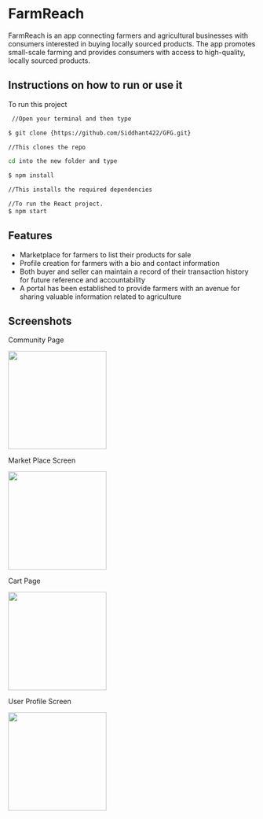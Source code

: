 
# FarmReach

FarmReach  is an app connecting farmers and agricultural businesses with consumers interested in buying locally sourced products. The app promotes small-scale farming and provides consumers with access to high-quality, locally sourced products.


## Instructions on how to run or use it

To run this project

```bash
 //Open your terminal and then type

$ git clone {https://github.com/Siddhant422/GFG.git}

//This clones the repo

cd into the new folder and type

$ npm install

//This installs the required dependencies

//To run the React project.
$ npm start
```


## Features

- Marketplace for farmers to list their products for sale
- Profile creation for farmers with a bio and contact information
- Both buyer and seller can maintain a record of their transaction history for future reference and accountability
- A portal has been established to provide farmers with an avenue for sharing valuable information related to agriculture




## Screenshots

<p align="center">
 <p>Community Page</p>
    <img width="200" src="https://user-images.githubusercontent.com/96906907/232329029-58c5191d-8a6f-404f-9aa1-1bcd8e931298.jpeg">
 </p>
 <p>Market Place Screen</p>
 <img width="200" src="https://user-images.githubusercontent.com/96906907/232329569-efac2e0e-10e0-47f1-a224-b3befd0846f7.jpeg">
<p align="center">
  <p>Cart Page</p>
    <img width="200" src="https://user-images.githubusercontent.com/96906907/232329400-011c7fae-f129-4b7a-9db0-52e6be69c45f.jpeg">
   <p>User Profile Screen</p>
    <img width="200" src="https://user-images.githubusercontent.com/96906907/232329475-a1afbe12-a24c-4323-8f17-de78c26a0e99.jpeg">
</p>
